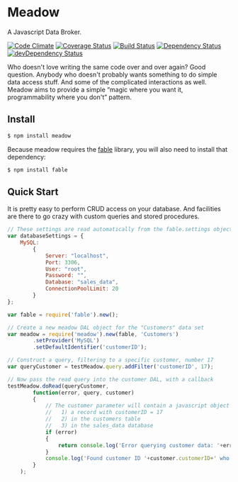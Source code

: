 Meadow
======

A Javascript Data Broker.

[![Code Climate](https://codeclimate.com/github/stevenvelozo/meadow/badges/gpa.svg)](https://codeclimate.com/github/stevenvelozo/meadow)
[![Coverage Status](https://coveralls.io/repos/stevenvelozo/meadow/badge.svg?branch=master)](https://coveralls.io/r/stevenvelozo/meadow?branch=master)
[![Build Status](https://travis-ci.org/stevenvelozo/meadow.svg?branch=master)](https://travis-ci.org/stevenvelozo/meadow)
[![Dependency Status](https://david-dm.org/stevenvelozo/meadow.svg)](https://david-dm.org/stevenvelozo/meadow)
[![devDependency Status](https://david-dm.org/stevenvelozo/meadow/dev-status.svg)](https://david-dm.org/stevenvelozo/meadow#info=devDependencies)

Who doesn't love writing the same code over and over again? Good question. Anybody who doesn't probably wants something to do simple data access stuff. And some of the complicated interactions as well. Meadow aims to provide a simple “magic where you want it, programmability where you don't” pattern.

## Install

```sh
$ npm install meadow
```

Because meadow requires the [fable](https://github.com/stevenvelozo/fable) library, you will also need to install that dependency:

```sh
$ npm install fable
```

## Quick Start

It is pretty easy to perform CRUD access on your database.  And facilities are there to go crazy with custom queries and stored procedures.

```js
// These settings are read automatically from the fable.settings object by meadow
var databaseSettings = {
	MySQL:
		{
			Server: "localhost",
			Port: 3306,
			User: "root",
			Password: "",
			Database: "sales_data",
			ConnectionPoolLimit: 20
		}
};

var fable = require('fable').new();

// Create a new meadow DAL object for the "Customers" data set
var meadow = require('meadow').new(fable, 'Customers')
		.setProvider('MySQL')
		.setDefaultIdentifier('customerID');

// Construct a query, filtering to a specific customer, number 17
var queryCustomer = testMeadow.query.addFilter('customerID', 17);

// Now pass the read query into the customer DAL, with a callback
testMeadow.doRead(queryCustomer,
		function(error, query, customer)
		{
			// The customer parameter will contain a javascript object if there is:
			//   1) a record with customerID = 17
			//   2) in the customers table
			//   3) in the sales_data database
			if (error)
			{
				return console.log('Error querying customer data: '+error);
			}
			console.log('Found customer ID '+customer.customerID+' who is named '+customer.name);
		}
	);
```
